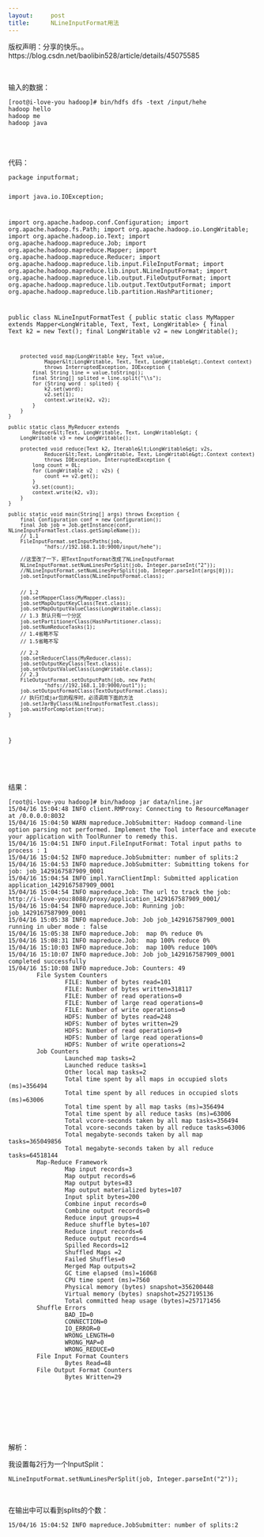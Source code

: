 ```yaml
---
layout:     post
title:      NLineInputFormat用法
---
```

<div id="article_content" class="article_content clearfix csdn-tracking-statistics" data-pid="blog" data-mod="popu_307" data-dsm="post">
								<div class="article-copyright">
					版权声明：分享的快乐。。					https://blog.csdn.net/baolibin528/article/details/45075585				</div>
								            <link rel="stylesheet" href="https://csdnimg.cn/release/phoenix/template/css/ck_htmledit_views-f76675cdea.css">
						<div class="htmledit_views" id="content_views">
                
<p><br></p>
<p>输入的数据：</p>
<p></p><pre><code class="language-java">[root@i-love-you hadoop]# bin/hdfs dfs -text /input/hehe
hadoop hello
hadoop me
hadoop java
</code></pre><br><br><p>代码：</p>
<p></p><pre><code class="language-java">package inputformat;

import java.io.IOException;

import org.apache.hadoop.conf.Configuration;
import org.apache.hadoop.fs.Path;
import org.apache.hadoop.io.LongWritable;
import org.apache.hadoop.io.Text;
import org.apache.hadoop.mapreduce.Job;
import org.apache.hadoop.mapreduce.Mapper;
import org.apache.hadoop.mapreduce.Reducer;
import org.apache.hadoop.mapreduce.lib.input.FileInputFormat;
import org.apache.hadoop.mapreduce.lib.input.NLineInputFormat;
import org.apache.hadoop.mapreduce.lib.output.FileOutputFormat;
import org.apache.hadoop.mapreduce.lib.output.TextOutputFormat;
import org.apache.hadoop.mapreduce.lib.partition.HashPartitioner;

public class NLineInputFormatTest {
	public static class MyMapper extends
			Mapper&lt;LongWritable, Text, Text, LongWritable&gt; {
		final Text k2 = new Text();
		final LongWritable v2 = new LongWritable();

		protected void map(LongWritable key, Text value,
				Mapper&lt;LongWritable, Text, Text, LongWritable&gt;.Context context)
				throws InterruptedException, IOException {
			final String line = value.toString();
			final String[] splited = line.split("\\s");
			for (String word : splited) {
				k2.set(word);
				v2.set(1);
				context.write(k2, v2);
			}
		}
	}

	public static class MyReducer extends
			Reducer&lt;Text, LongWritable, Text, LongWritable&gt; {
		LongWritable v3 = new LongWritable();

		protected void reduce(Text k2, Iterable&lt;LongWritable&gt; v2s,
				Reducer&lt;Text, LongWritable, Text, LongWritable&gt;.Context context)
				throws IOException, InterruptedException {
			long count = 0L;
			for (LongWritable v2 : v2s) {
				count += v2.get();
			}
			v3.set(count);
			context.write(k2, v3);
		}
	}

	public static void main(String[] args) throws Exception {
		final Configuration conf = new Configuration();
		final Job job = Job.getInstance(conf, NLineInputFormatTest.class.getSimpleName());
		// 1.1
		FileInputFormat.setInputPaths(job,
				"hdfs://192.168.1.10:9000/input/hehe");
		
		//这里改了一下，把TextInputFormat改成了NLineInputFormat
		NLineInputFormat.setNumLinesPerSplit(job, Integer.parseInt("2"));
		//NLineInputFormat.setNumLinesPerSplit(job, Integer.parseInt(args[0]));
		job.setInputFormatClass(NLineInputFormat.class);
		
		
		// 1.2
		job.setMapperClass(MyMapper.class);
		job.setMapOutputKeyClass(Text.class);
		job.setMapOutputValueClass(LongWritable.class);
		// 1.3 默认只有一个分区
		job.setPartitionerClass(HashPartitioner.class);
		job.setNumReduceTasks(1);
		// 1.4省略不写
		// 1.5省略不写

		// 2.2
		job.setReducerClass(MyReducer.class);
		job.setOutputKeyClass(Text.class);
		job.setOutputValueClass(LongWritable.class);
		// 2.3
		FileOutputFormat.setOutputPath(job, new Path(
				"hdfs://192.168.1.10:9000/out1"));
		job.setOutputFormatClass(TextOutputFormat.class);
		// 执行打成jar包的程序时，必须调用下面的方法
		job.setJarByClass(NLineInputFormatTest.class);
		job.waitForCompletion(true);
	}
}
</code></pre><br><br><p>结果：</p>
<p></p><pre><code class="language-java">[root@i-love-you hadoop]# bin/hadoop jar data/nline.jar
15/04/16 15:04:48 INFO client.RMProxy: Connecting to ResourceManager at /0.0.0.0:8032
15/04/16 15:04:50 WARN mapreduce.JobSubmitter: Hadoop command-line option parsing not performed. Implement the Tool interface and execute your application with ToolRunner to remedy this.
15/04/16 15:04:51 INFO input.FileInputFormat: Total input paths to process : 1
15/04/16 15:04:52 INFO mapreduce.JobSubmitter: number of splits:2
15/04/16 15:04:53 INFO mapreduce.JobSubmitter: Submitting tokens for job: job_1429167587909_0001
15/04/16 15:04:54 INFO impl.YarnClientImpl: Submitted application application_1429167587909_0001
15/04/16 15:04:54 INFO mapreduce.Job: The url to track the job: http://i-love-you:8088/proxy/application_1429167587909_0001/
15/04/16 15:04:54 INFO mapreduce.Job: Running job: job_1429167587909_0001
15/04/16 15:05:38 INFO mapreduce.Job: Job job_1429167587909_0001 running in uber mode : false
15/04/16 15:05:38 INFO mapreduce.Job:  map 0% reduce 0%
15/04/16 15:08:31 INFO mapreduce.Job:  map 100% reduce 0%
15/04/16 15:10:03 INFO mapreduce.Job:  map 100% reduce 100%
15/04/16 15:10:07 INFO mapreduce.Job: Job job_1429167587909_0001 completed successfully
15/04/16 15:10:08 INFO mapreduce.Job: Counters: 49
        File System Counters
                FILE: Number of bytes read=101
                FILE: Number of bytes written=318117
                FILE: Number of read operations=0
                FILE: Number of large read operations=0
                FILE: Number of write operations=0
                HDFS: Number of bytes read=248
                HDFS: Number of bytes written=29
                HDFS: Number of read operations=9
                HDFS: Number of large read operations=0
                HDFS: Number of write operations=2
        Job Counters
                Launched map tasks=2
                Launched reduce tasks=1
                Other local map tasks=2
                Total time spent by all maps in occupied slots (ms)=356494
                Total time spent by all reduces in occupied slots (ms)=63006
                Total time spent by all map tasks (ms)=356494
                Total time spent by all reduce tasks (ms)=63006
                Total vcore-seconds taken by all map tasks=356494
                Total vcore-seconds taken by all reduce tasks=63006
                Total megabyte-seconds taken by all map tasks=365049856
                Total megabyte-seconds taken by all reduce tasks=64518144
        Map-Reduce Framework
                Map input records=3
                Map output records=6
                Map output bytes=83
                Map output materialized bytes=107
                Input split bytes=200
                Combine input records=0
                Combine output records=0
                Reduce input groups=4
                Reduce shuffle bytes=107
                Reduce input records=6
                Reduce output records=4
                Spilled Records=12
                Shuffled Maps =2
                Failed Shuffles=0
                Merged Map outputs=2
                GC time elapsed (ms)=16068
                CPU time spent (ms)=7560
                Physical memory (bytes) snapshot=356200448
                Virtual memory (bytes) snapshot=2527195136
                Total committed heap usage (bytes)=257171456
        Shuffle Errors
                BAD_ID=0
                CONNECTION=0
                IO_ERROR=0
                WRONG_LENGTH=0
                WRONG_MAP=0
                WRONG_REDUCE=0
        File Input Format Counters
                Bytes Read=48
        File Output Format Counters
                Bytes Written=29
</code></pre><br><br><p><br></p>
<p><br></p>
<p>解析：</p>
<p>我设置每2行为一个InputSplit：</p>
<p></p><pre><code class="language-java">NLineInputFormat.setNumLinesPerSplit(job, Integer.parseInt("2"));</code></pre><br><p>在输出中可以看到splits的个数：</p>
<p></p><pre><code class="language-java">15/04/16 15:04:52 INFO mapreduce.JobSubmitter: number of splits:2</code></pre><br><p><br></p>
<p><br></p>
            </div>
                </div>
